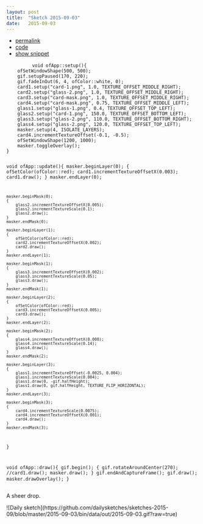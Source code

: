 ```yaml
---
layout: post
title:  "Sketch 2015-09-03"
date:   2015-09-03
---
```

<div class="code">
    <ul>
		<li><a href="{% post_url 2015-09-03-sketch %}">permalink</a></li>
		<li><a href="https://github.com/dailysketches/sketches-2015-09/tree/master/2015-09-03">code</a></li>
		<li><a href="#" class="snippet-button">show snippet</a></li>
	</ul>
    <pre class="snippet">
        <code class="cpp">void ofApp::setup(){
    ofSetWindowShape(500, 500);
    gif.setupPaused(170, 220);
    gif.fadeInOut(6, 4, ofColor::white, 0);
    card1.setup(&quot;card-1.png&quot;, 1.0, TEXTURE_OFFSET_MIDDLE_RIGHT);
    card2.setup(&quot;glass-2.png&quot;, 1.0, TEXTURE_OFFSET_MIDDLE_RIGHT);
    card3.setup(&quot;card-mask.png&quot;, 1.0, TEXTURE_OFFSET_MIDDLE_RIGHT);
    card4.setup(&quot;card-mask.png&quot;, 0.75, TEXTURE_OFFSET_MIDDLE_LEFT);
    glass1.setup(&quot;glass-1.png&quot;, 0.4, TEXTURE_OFFSET_TOP_LEFT);
    glass2.setup(&quot;card-1.png&quot;, 150.0, TEXTURE_OFFSET_BOTTOM_LEFT);
    glass3.setup(&quot;glass-2.png&quot;, 110.0, TEXTURE_OFFSET_BOTTOM_RIGHT);
    glass4.setup(&quot;glass-2.png&quot;, 120.0, TEXTURE_OFFSET_TOP_LEFT);
    masker.setup(4, ISOLATE_LAYERS);
    card4.incrementTextureOffset(-0.1, -0.5);
    ofSetWindowShape(1200, 1000);
    masker.toggleOverlay();
}

void ofApp::update(){
    masker.beginLayer(0);
    {
        ofSetColor(ofColor::red);
        card1.incrementTextureOffsetX(0.003);
        card1.draw();
    }
    masker.endLayer(0);
    
    masker.beginMask(0);
    {
        glass2.incrementTextureOffsetX(0.005);
        glass2.incrementTextureScale(0.1);
        glass2.draw();
    }
    masker.endMask(0);

    masker.beginLayer(1);
    {
        ofSetColor(ofColor::red);
        card2.incrementTextureOffsetX(0.002);
        card2.draw();
    }
    masker.endLayer(1);
    
    masker.beginMask(1);
    {
        glass3.incrementTextureOffsetX(0.002);
        glass3.incrementTextureScale(0.05);
        glass3.draw();
    }
    masker.endMask(1);

    masker.beginLayer(2);
    {
        ofSetColor(ofColor::red);
        card3.incrementTextureOffsetX(0.005);
        card3.draw();
    }
    masker.endLayer(2);
    
    masker.beginMask(2);
    {
        glass4.incrementTextureOffsetX(0.008);
        glass4.incrementTextureScale(0.14);
        glass4.draw();
    }
    masker.endMask(2);

    masker.beginLayer(3);
    {
        glass1.incrementTextureOffset(-0.0025, 0.004);
        glass1.incrementTextureScale(0.004);
        glass1.draw(0, -gif.halfHeight);
        glass1.draw(0, gif.halfHeight, TEXTURE_FLIP_HORIZONTAL);
    }
    masker.endLayer(3);
    
    masker.beginMask(3);
    {
        card4.incrementTextureScale(0.0075);
        card4.incrementTextureOffsetX(0.001);
        card4.draw();
    }
    masker.endMask(3);
}

void ofApp::draw(){
    gif.begin();
    {
        gif.rotateAroundCenter(270);
        //card1.draw();
        masker.draw();
    }
    gif.endAndCaptureFrame();
    gif.draw();
    masker.drawOverlay();
}</code>
    </pre>
</div>
<p class="description">A sheer drop.</p>
![Daily sketch](https://github.com/dailysketches/sketches-2015-09/blob/master/2015-09-03/bin/data/out/2015-09-03.gif?raw=true)
